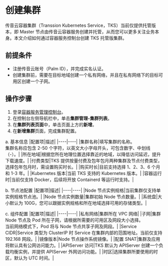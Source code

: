 # 创建集群

传音云容器集群（Transsion Kubernetes Service，TKS）当前仅提供托管版本，即 Master 节点由传音云容器服务创建并托管，从而您可以更多关注业务本身。本文介绍如何通过容器服务控制台创建 TKS 托管版集群。

## 前提条件

* 注册传音云账号（Palm ID），并完成实名认证。
* 创建集群前，需要在目标地域创建一个私有网络，并且在私有网络下的目标可用区创建一个子网。

## 操作步骤

1. 登录[容器服务管理控制台](https://eu-central-1.console.eagllwin.com/cluster)。
2. 在控制台左侧导航栏中，单击**集群管理-集群列表**。
3. 在**集群列表页面**中，单击页面上方的**新增**。
4. 在**新增集群**页面，完成集群配置。

a. 基本信息
|配置项|描述|
|----|----|
|集群名称|填写集群的名称。<br>集群名称应包含 2-50 个字符，以英文大小字母开头，可包含数字、中划线（-）。|
|所在地域|根据您所在地理位置选择靠近的地域，以降低访问延迟，提升下载速度。|
|付费类型|TKS 提供按量付费及包年包月两种集群及节点付费类型，选择包年包月时，需设置购买时长。|
|购买时长|目前支持选择 1、2、3、6 个月和 1-3 年。|
|Kubernetes 版本|当前 TKS 支持的 Kubernetes 版本。|
|容器运行时|当前仅支持 Docker，后续将开放 Containerd 等运行时支持。|

b. 节点池配置
|配置项|描述|
|----|----|
|Node 节点实例规格|当前集群仅支持单实例规格节点池。|
|Node 节点实例数量|集群初始 Node 节点数量。|
|系统盘|大小默认为 100G，您可以跟据实例规格和所在地域选择可用的存储类型。|

c. 组件配置
|配置项|描述|
|----|----|
|私有网络|集群所在 VPC 网络|
|子网|集群 Node 节点及 Pod 所在子网，请根据所需要的可用区及网段大小选择。<br>当前网络模式下，Pod 将与 Node 节点共享子网及网段。|
|Service CIDR|Service 类型为 ClusterIP 时 Service 在集群内部的范围地址。当前仅支持 192.168 网段。|
|镜像版本|Node 节点操作系统镜像。|
|配置 SNAT|集群及应用将默认具有公网访问能力。|
|APIServer 访问|TKS 默认为 APIServer 创建一个负载均衡实例，并提供 APIServer 外网访问功能。|
|时区|选择集群所要使用的时区，默认为 UTC 时间。|